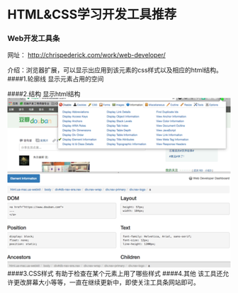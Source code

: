 # HTML&CSS学习开发工具推荐
### Web开发工具条
网址： <http://chrispederick.com/work/web-developer/>
  
介绍：浏览器扩展，可以显示出应用到该元素的css样式以及相应的html结构。  
####1.轮廓线
显示元素占用的空间

####2.结构 
显示html结构  
![工具条截图](tool_01.jpg)  
####3.CSS样式
有助于检查在某个元素上用了哪些样式
####4.其他
该工具还允许更改屏幕大小等等，一直在继续更新中，即使关注工具条网站即可。
